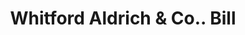 ---
doi: 10.7916/D8Z90QH7
date_other: '1900'
date_other_textual: '1900'
form: printed ephemera
genre:
- Invoices
name:
- Whitford Aldrich & Co.
object_in_context_url: https://biggert.cul.columbia.edu/items/view/ave_biggert_01551
subject_hierarchical_geographic:
- Providence, Rhode Island, United States
subject_name:
- Whitford Aldrich & Co.
title: Whitford Aldrich & Co.. Bill
sort_title: Whitford Aldrich & Co.. Bill
call_number: ave_biggert_01551
coordinates:
- 41.82361111111111,-71.42222222222223
pid: ave_biggert_01551
identifiers: ave_biggert_01551
thumbnail: https://derivativo-3.library.columbia.edu/iiif/2/ldpd:343897/full/!256,256/0/native.jpg
permalink: "/items/ave_biggert_01551/"
layout: iiif-image-page
---